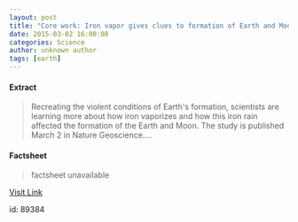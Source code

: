 ```yaml
---
layout: post
title: "Core work: Iron vapor gives clues to formation of Earth and Moon"
date: 2015-03-02 16:00:08
categories: Science
author: unknown author
tags: [earth]
---
```



#### Extract
>Recreating the violent conditions of Earth's formation, scientists are learning more about how iron vaporizes and how this iron rain affected the formation of the Earth and Moon. The study is published March 2 in Nature Geoscience....

#### Factsheet
>factsheet unavailable

[Visit Link](http://phys.org/news344512173.html)

id:   89384
